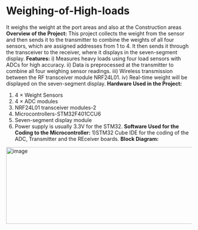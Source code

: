 # Weighing-of-High-loads
It weighs the weight at the port areas and also at the Construction areas
**Overview of the Project:**
This project collects the weight from the sensor and then sends it to the transmitter to combine the weights of all four sensors, which are assigned addresses from 1 to 4. It then sends it through the transceiver to the receiver, where it displays in the seven-segment display.
**Features:**
i) Measures heavy loads using four load sensors with ADCs for high accuracy.
ii) Data is preprocessed at the transmitter to combine all four weighing sensor readings.
iii) Wireless transmission between the RF transceiver module NRF24L01.
iv) Real-time weight will be displayed on the seven-segment display.
**Hardware Used in the Project:**
1) 4 × Weight Sensors
2) 4 × ADC modules
3) NRF24L01 transceiver modules-2 
4) Microcontrollers-STM32F401CCU6
5) Seven-segment display module
6) Power supply is usually 3.3V for the STM32.
**Software Used for the Coding to the Microcontroller:**
1)STM32 Cube IDE for the coding of the ADC, Transmitter and the REceiver boards.
**Block Diagram:**
<img width="628" height="208" alt="image" src="https://github.com/user-attachments/assets/63569ead-851f-4267-8197-11773f70a00d" />
